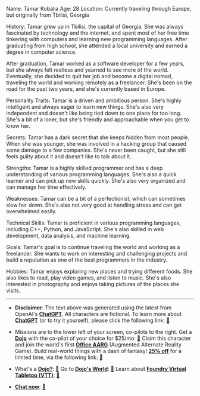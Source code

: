 Name: Tamar Kobalia
Age: 28
Location: Currently traveling through Europe, but originally from Tbilisi, Georgia

History: Tamar grew up in Tbilisi, the capital of Georgia. She was always fascinated by technology and the internet, and spent most of her free time tinkering with computers and learning new programming languages. After graduating from high school, she attended a local university and earned a degree in computer science.

After graduation, Tamar worked as a software developer for a few years, but she always felt restless and yearned to see more of the world. Eventually, she decided to quit her job and become a digital nomad, traveling the world and working remotely as a freelancer. She's been on the road for the past two years, and she's currently based in Europe.

Personality Traits: Tamar is a driven and ambitious person. She's highly intelligent and always eager to learn new things. She's also very independent and doesn't like being tied down to one place for too long. She's a bit of a loner, but she's friendly and approachable when you get to know her.

Secrets: Tamar has a dark secret that she keeps hidden from most people. When she was younger, she was involved in a hacking group that caused some damage to a few companies. She's never been caught, but she still feels guilty about it and doesn't like to talk about it.

Strengths: Tamar is a highly skilled programmer and has a deep understanding of various programming languages. She's also a quick learner and can pick up new skills quickly. She's also very organized and can manage her time effectively.

Weaknesses: Tamar can be a bit of a perfectionist, which can sometimes slow her down. She's also not very good at handling stress and can get overwhelmed easily.

Technical Skills: Tamar is proficient in various programming languages, including C++, Python, and JavaScript. She's also skilled in web development, data analysis, and machine learning.

Goals: Tamar's goal is to continue traveling the world and working as a freelancer. She wants to work on interesting and challenging projects and build a reputation as one of the best programmers in the industry.

Hobbies: Tamar enjoys exploring new places and trying different foods. She also likes to read, play video games, and listen to music. She's also interested in photography and enjoys taking pictures of the places she visits.

 

---
* **Disclaimer**: The text above was generated using the latest from OpenAI's [**ChatGPT**](https://openai.com/blog/chatgpt/).  All characters are fictional.  To learn more about [**ChatGPT**](https://openai.com/blog/chatgpt/) (or to try it yourself), please click the following link: [:closed_book:](https://openai.com/blog/chatgpt/)

* Missions are to the lower left of your screen, co-pilots to the right. Get a [**Dojo**](https://workmates.live/marketplace) with the co-pilot of your choice for $25/mo: [:green_book:](https://workmates.live/marketplace) Claim this character and join the world's first [**Office AARG**](https://dojos.world) (Augmented Alternate Reality Game). Build real-world things with a dash of fantasy! [**25% off**](https://blog.workmates.live/deal-on-a-dojo) for a limited time, via the following link: [:green_book:](https://blog.workmates.live/deal-on-a-dojo) 

* What's a [**Dojo?**](https://workdojos.com): [:blue_book:](https://workdojos.com)  Go to [**Dojo's World**](https://dojos.world): [:blue_book:](https://dojos.world)  Learn about [**Foundry Virtual Tabletop (VTT)**](https://foundryvtt.com): [:closed_book:](https://foundryvtt.com/)

* [**Chat now**](https://chat.workmates.live/channel/support): [:ledger:](https://chat.workmates.live/channel/support)